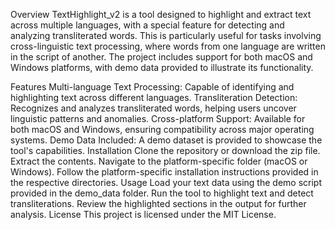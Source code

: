 Overview
TextHighlight_v2 is a tool designed to highlight and extract text across multiple languages, with a special feature for detecting and analyzing transliterated words. This is particularly useful for tasks involving cross-linguistic text processing, where words from one language are written in the script of another. The project includes support for both macOS and Windows platforms, with demo data provided to illustrate its functionality.

Features
Multi-language Text Processing: Capable of identifying and highlighting text across different languages.
Transliteration Detection: Recognizes and analyzes transliterated words, helping users uncover linguistic patterns and anomalies.
Cross-platform Support: Available for both macOS and Windows, ensuring compatibility across major operating systems.
Demo Data Included: A demo dataset is provided to showcase the tool's capabilities.
Installation
Clone the repository or download the zip file.
Extract the contents.
Navigate to the platform-specific folder (macOS or Windows).
Follow the platform-specific installation instructions provided in the respective directories.
Usage
Load your text data using the demo script provided in the demo_data folder.
Run the tool to highlight text and detect transliterations.
Review the highlighted sections in the output for further analysis.
License
This project is licensed under the MIT License.
